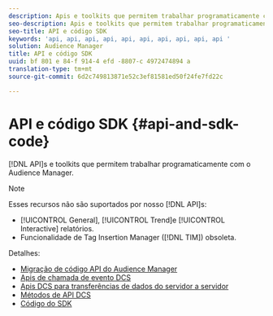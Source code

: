 ```yaml
---
description: Apis e toolkits que permitem trabalhar programaticamente com o Audience Manager.
seo-description: Apis e toolkits que permitem trabalhar programaticamente com o Audience Manager.
seo-title: API e código SDK
keywords: 'api, api, api, api, api, api, api, api, api, api '
solution: Audience Manager
title: API e código SDK
uuid: bf 801 e 84-f 914-4 efd -8807-c 4972474894 a
translation-type: tm+mt
source-git-commit: 6d2c749813871e52c3ef81581ed50f24fe7fd22c

---
```



# API e código SDK {#api-and-sdk-code}

[!DNL API]s e toolkits que permitem trabalhar programaticamente com o Audience Manager.

>[!NOTE]
>
>Esses recursos não são suportados por nosso [!DNL API]s:
>
>* [!UICONTROL General], [!UICONTROL Trend]e [!UICONTROL Interactive] relatórios.
>* Funcionalidade de Tag Insertion Manager ([!DNL TIM]) obsoleta.


Detalhes:

* [Migração de código API do Audience Manager](api-swagger-migration.md)
* [Apis de chamada de evento DCS](dcs-intro/dcs-event-calls/dcs-event-calls.md)
* [Apis DCS para transferências de dados do servidor a servidor](dcs-intro/dcs-s2s/dcs-s2s.md)
* [Métodos de API DCS](dcs-intro/dcs-api-reference/dcs-api-methods.md)
* [Código do SDK](/help/using/api/aam-sdk.md)
